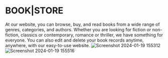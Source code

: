 # BOOK|STORE
At our website, you can browse, buy, and read books from a wide range of genres, categories, and authors. Whether you are looking for fiction or non-fiction, classics or contemporary, romance or thriller, we have something for everyone.
You can also edit and delete your book records anytime, anywhere, with our easy-to-use website.
![Screenshot 2024-01-19 155312](https://github.com/RajeshKumar0905/CRUD-OPERATIONS/assets/151514338/4fb47b17-72e9-49fd-9ce2-33e0fab146b5)
![Screenshot 2024-01-19 155516](https://github.com/RajeshKumar0905/CRUD-OPERATIONS/assets/151514338/69c249b4-ace3-4827-b45d-80be01f8761a)

